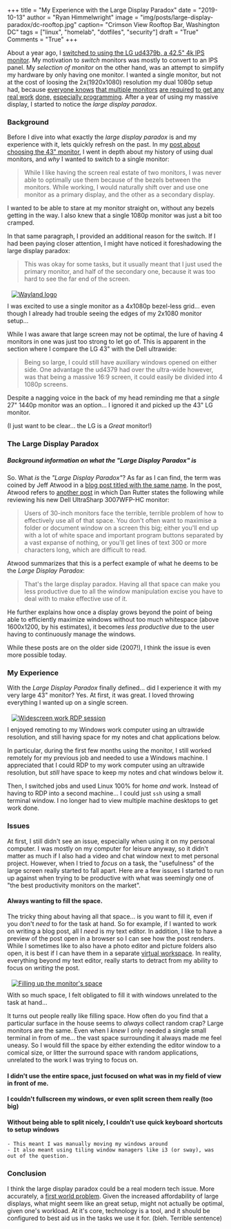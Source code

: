 +++
title  = "My Experience with the Large Display Paradox"
date   = "2019-10-13"
author = "Ryan Himmelwright"
image  = "img/posts/large-display-paradox/dc-rooftop.jpg"
caption= "Crimson View Rooftop Bar, Washington DC"
tags   = ["linux", "homelab", "dotfiles", "security"]
draft  = "True"
Comments = "True"
+++

About a year ago, I [switched to using the LG ud4379b, a 42.5" 4k IPS
monitor](/post/new-lgud4379b/). My motivation to *switch* monitors was mostly
to convert to an IPS panel. My *selection of monitor* on the other hand, was an
attempt to simplify my hardware by only having one monitor. I wanted a
single monitor, but not at the cost of loosing the 2x(1920x1080) resolution my
dual 1080p setup had, because [everyone knows]() [that multiple monitors]()
[are required]() [to get any real work]() [done,]() [especially programming]().
After a year of using my massive display, I started to notice the *large display
paradox*.

<!--more-->

### Background

Before I dive into what exactly the *large display paradox* is and my
experience with it, lets quickly refresh on the past. In my [post about
choosing the 43" monitor](/post/new-lgud4379b/), I went in depth about my
history of using dual monitors, and *why* I wanted to switch to a single
monitor:

>While I like having the screen real estate of two monitors, I was never able to optimally use them because of the bezels between the monitors. While working, I would naturally shift over and use one monitor as a primary display, and the other as a secondary display.

I wanted to be able to stare at my monitor straight on, without any
bezels getting in the way. I also knew that a single 1080p monitor was just a
bit too cramped.

In that same paragraph, I provided an additional reason for the switch. If I
had been paying closer attention, I might have noticed it
foreshadowing the large display paradox:

>This was okay for some tasks, but it usually meant that I just used the primary monitor, and half of the secondary one, because it was too hard to see the far end of the screen.


<a href="/img/posts/large-display-paradox/4-monitors.jpg">
<img alt="Wayland logo" src="/img/posts/large-display-paradox/4-monitors.jpg" style="max-width: 100%; padding: 5px 15px 10px 10px"/></a>
<div class="caption">I was excited to use a single monitor as a 4x1080p bezel-less
grid... even though I already had trouble seeing the edges of my 2x1080
monitor setup...</div>

While I was aware that large screen may not be optimal, the lure of having 4
monitors in one was just too strong to let go of. This is apparent in the section where I compare the LG 43" with the Dell ultrawide:

>Being so large, I could still have auxiliary windows opened on either side. One advantage the ud4379 had over the ultra-wide however, was that being a massive 16:9 screen, it could easily be divided into 4 1080p screens.

Despite a nagging voice in the back of my head reminding me that a *single* 27"
1440p monitor was an option... I ignored it and picked up the 43" LG monitor.

(I just want to be clear... the LG is a *Great* monitor!)

### The Large Display Paradox

#####  Background information on what the "Large Display Paradox" is

So. What *is* the *"Large Display Paradox"*? As far as I can find, the term was
coined by Jeff Atwood in a [blog post titled with the same
name](https://blog.codinghorror.com/the-large-display-paradox/). In the post,
Atwood refers to [another post](http://www.dansdata.com/3007wfp-hc.htm) in
which Dan Rutter states the following while reviewing his new Dell UltraSharp
3007WFP-HC monitor:

>Users of 30-inch monitors face the terrible, terrible problem of how to
effectively use all of that space. You don't often want to maximise a folder or
document window on a screen this big; either you'll end up with a lot of white
space and important program buttons separated by a vast expanse of nothing, or
you'll get lines of text 300 or more characters long, which are difficult to
read.


Atwood summarizes that this is a perfect example of what he deems to be the
*Large Display Paradox*:

>That's the large display paradox. Having all that space can make you less
productive due to all the window manipulation excise you have to deal with to
make effective use of it.

He further explains how once a display grows beyond the point of being able to
efficiently maximize windows without too much whitespace (above 1600x1200, by
his estimates), it becomes *less productive* due to the user having to
continuously manage the windows.

While these posts are on the older side (2007!), I think the issue is even more
possible today.

### My Experience

With the *Large Display Paradox* finally defined... did I experience it with my
very large 43" monitor? Yes. At first, it was great. I loved throwing
everything I wanted up on a single screen.

<a href="/img/posts/large-display-paradox/work-widescreen.jpg">
<img alt="Widescreen work RDP session" src="/img/posts/large-display-paradox/work-widescreen.jpg" style="max-width: 100%; padding: 5px 15px 10px 10px"/></a>
<div class="caption">I enjoyed remoting to my Windows work computer using an ultrawide
resolution, and still having space for my notes and chat applications below.</div>

In particular, during the first few months using the monitor, I still worked
remotely for my previous job and needed to use a Windows machine. I appreciated
that I could RDP to my work computer using an ultrawide resolution, but *still*
have space to keep my notes and chat windows below it.

Then, I switched jobs and used Linux 100% for home *and* work. Instead of
having to RDP into a second machine... I could just `ssh` using a small
terminal window. I no longer had to view multiple machine desktops to get work
done.

### Issues

At first, I still didn't see an issue, especially when using it on my personal
computer. I was mostly on my computer for leisure anyway, so it didn't matter
as much if I also had a video and chat window next to met personal project.
However, when I tried to *focus* on a task, the "usefulness" of the large
screen really started to fall apart. Here are a few issues I started to run up
against when trying to be productive with what was seemingly one of "the best
productivity monitors on the market".

#### Always wanting to fill the space.

The tricky thing about having all that space... is you want to fill it, even if
you don't *need* to for the task at hand. So for example, if I wanted to work
on writing a blog post, all I *need* is my text editor. In addition, I like to
have a preview of the post open in a browser so I can see how the post renders.
While I sometimes like to also have a photo editor and picture folders also
open, it is best if I can have them in a separate [virtual
workspace](https://en.wikipedia.org/wiki/Virtual_workplace). In reality,
everything beyond my text editor, really starts to detract from my ability to
focus on *writing* the post.

<a href="/img/posts/large-display-paradox/filling-space.jpg">
<img alt="Filling up the monitor's space" src="/img/posts/large-display-paradox/filling-space.jpg" style="max-width: 100%; padding: 5px 15px 10px 10px"/></a>
<div class="caption">With so much space, I felt obligated to fill it with
windows unrelated to the task at hand...</div>

It turns out people really like filling space. How often do you find that a
particular surface in the house seems to *always* collect random crap? Large
monitors are the same. Even when I *knew* I only needed a single small terminal
in from of me... the vast space surrounding it always made me feel uneasy. So I
would fill the space by either extending the editor window to a comical size,
or litter the surround space with random applications, unrelated to the work I
was trying to focus on.

#### I didn't use the entire space, just focused on what was in my field of view in front of me.

#### I couldn't fullscreen my windows, or even split screen them really (too big)

#### Without being able to split nicely, I couldn't use quick keyboard shortcuts to setup windows
	- This meant I was manually moving my windows around
	- It also meant using tiling window managers like i3 (or sway), was out of the question.



### Conclusion
I think the large display paradox could be a real modern tech issue. More
accurately, a [first world
problem](https://en.wikipedia.org/wiki/First_World_problem). Given the
increased affordability of large displays, what might seem like an great setup,
might not actually be optimal, given one's workload. At it's core, technology
is a tool, and it should be configured to best aid us in the tasks we use it
for. (bleh. Terrible sentence)
